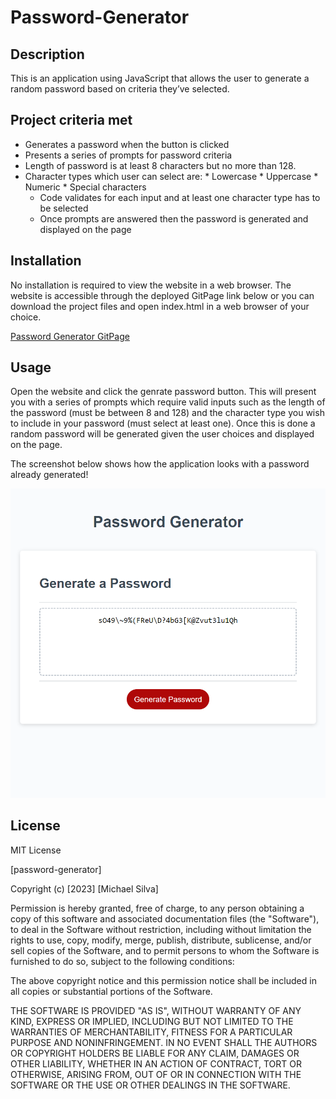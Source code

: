 # Password-Generator

## Description 

This is an application using JavaScript that allows the user to generate a random password based on criteria they’ve selected. 

## Project criteria met

* Generates a password when the button is clicked
* Presents a series of prompts for password criteria
* Length of password is at least 8 characters but no more than 128.
* Character types which user can select are:
      * Lowercase
      * Uppercase
      * Numeric
      * Special characters
  * Code validates for each input and at least one character type has to be selected
  * Once prompts are answered then the password is generated and displayed on the page

## Installation
No installation is required to view the website in a web browser. The website is accessible through the deployed GitPage link below or you can download the project files and open index.html in a web browser of your choice.

[Password Generator GitPage ](https://mjsilva99.github.io/password-generator/)


## Usage
Open the website and click the genrate password button. This will present you with a series of prompts which require valid inputs such as the length of the password (must be between 8 and 128) and the character type you wish to include in your password (must select at least one). Once this is done a random password will be generated given the user choices and displayed on the page.

The screenshot below shows how the application looks with a password already generated!

![Alt text](/images/password-generator-screenshot.png)

## License

MIT License

[password-generator]

Copyright (c) [2023] [Michael Silva]

Permission is hereby granted, free of charge, to any person obtaining a copy
of this software and associated documentation files (the "Software"), to deal
in the Software without restriction, including without limitation the rights
to use, copy, modify, merge, publish, distribute, sublicense, and/or sell
copies of the Software, and to permit persons to whom the Software is
furnished to do so, subject to the following conditions:

The above copyright notice and this permission notice shall be included in all
copies or substantial portions of the Software.

THE SOFTWARE IS PROVIDED "AS IS", WITHOUT WARRANTY OF ANY KIND, EXPRESS OR
IMPLIED, INCLUDING BUT NOT LIMITED TO THE WARRANTIES OF MERCHANTABILITY,
FITNESS FOR A PARTICULAR PURPOSE AND NONINFRINGEMENT. IN NO EVENT SHALL THE
AUTHORS OR COPYRIGHT HOLDERS BE LIABLE FOR ANY CLAIM, DAMAGES OR OTHER
LIABILITY, WHETHER IN AN ACTION OF CONTRACT, TORT OR OTHERWISE, ARISING FROM,
OUT OF OR IN CONNECTION WITH THE SOFTWARE OR THE USE OR OTHER DEALINGS IN THE
SOFTWARE.


